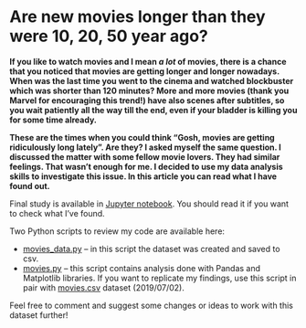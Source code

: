 # Are new movies longer than they were 10, 20, 50 year ago?

**If you like to watch movies and I mean _a lot_ of movies, there is a chance that you noticed that movies are getting longer and longer nowadays. When was the last time you went to the cinema and watched blockbuster which was shorter than 120 minutes? More and more movies (thank you Marvel for encouraging this trend!) have also scenes after subtitles, so you wait patiently all the way till the end, even if your bladder is killing you for some time already.**

__These are the times when you could think “Gosh, movies are getting ridiculously long lately”. Are they? I asked myself the same question. I discussed the matter with some fellow movie lovers. They had similar feelings. That wasn’t enough for me. I decided to use my data analysis skills to investigate this issue. In this article you can read what I have found out.__

Final study is available in [Jupyter notebook]( https://github.com/Pjarzabek/MoviesRuntimes/blob/master/Are%20the%20movies%20getting%20longer.ipynb). You should read it if you want to check what I’ve found. 

Two Python scripts to review my code are available here: 
+ [movies_data.py]( https://github.com/Pjarzabek/MoviesRuntimes/blob/master/movies_data.py) – in this script the dataset was created and saved to csv.
+ [movies.py]( https://github.com/Pjarzabek/MoviesRuntimes/blob/master/movies.py) – this script contains analysis done with Pandas and Matplotlib libraries. If you want to replicate my findings, use this script in pair with [movies.csv]( https://github.com/Pjarzabek/MoviesRuntimes/blob/master/movies.csv) dataset (2019/07/02).

Feel free to comment and suggest some changes or ideas to work with this dataset further!
